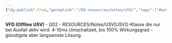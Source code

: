 ```yaml
---
{"dg-publish":true,"permalink":"/02-resources/notes/vfd/","tags":["#usv/offline","#elektrotechnik/strom/notfall"],"noteIcon":"","updated":"2025-09-05T10:27:24.000+02:00"}
---
```



**VFD (Offline USV)** - [[02 - RESOURCES/Notes/USV\|USV]]-Klasse die nur bei Ausfall aktiv wird.
4-10ms Umschaltzeit, bis 100% Wirkungsgrad - günstigste aber langsamste Lösung.